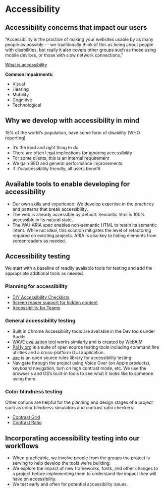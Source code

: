 # Accessibility

## Accessibility concerns that impact our users
“Accessibility is the practice of making your websites usable by as many people as possible — we traditionally think of this as being about people with disabilities, but really it also covers other groups such as those using mobile devices, or those with slow network connections.”

[What is accessibility](https://developer.mozilla.org/en-US/docs/Learn/Accessibility/What_is_accessibility)

**Common impairments:**
- Visual
- Hearing
- Mobility
- Cognitive
- Technological

## Why we develop with accessibility in mind
15% of the world's population, have some form of disability (WHO reporting)

- It’s the kind and right thing to do
- There are often legal implications for ignoring accessibility
- For some clients, this is an internal requirement
- We gain SEO and general performance improvements
- If it’s accessibility friendly, all users benefit

## Available tools to enable developing for accessibility

- Our own skills and experience: We develop expertise in the practices and patterns that break accessibility.
- The web is already accessible by default: Semantic html is 100% accessible in its natural state.
- The WAI-ARIA spec enables non-semantic HTML to retain its semantic intent. While not ideal, this solution mitigates the level of refactoring required on exisiting projects. ARIA is also key to hiding elements from screenreaders as needed.

## Accessibility testing
We start with a baseline of readily available tools for testing and add the appropriate addtional tools as needed.

### Planning for accessibility

- [DIY Accessibility Checklists](https://webaccess.berkeley.edu/evaluating/self-assessment/diy-accessibility-checklists)
- [Screen reader support for hidden content](http://stevefaulkner.github.io/HTML5accessibility/tests/hidden-2016.html)
- [Accessibility for Teams](https://accessibility.digital.gov/)

### General accessibility testing

- Built in Chrome Accessibility tools are available in the Dev tools under Audits.
- [WAVE evaluation tool](https://wave.webaim.org/) works similarly and is created by WebAIM
- [Pa11y.org](https://pa11y.org/) is a suite of open source testing tools including command line utilities and a cross-platform GUI application.
- [axe](https://www.deque.com/axe/) is an open source rules library for accessibility testing.
- Navigate through the project using Voice Over (on Apple products), keyboard navigation, turn on high contrast mode, etc. We use the browser's and OS’s built-in tools to see what it looks like to someone using them.

### Color blindness testing
Other options are helpful for the planning and design stages of a project such as color blindness simulators and contrast ratio checkers.

- [Contrast Grid](https://contrast-grid.eightshapes.com/)
- [Contrast Ratio](https://contrast-ratio.com/)

## Incorporating accessibility testing into our workflows
- When practicable, we involve people from the groups the project is serving to help develop the tools we're building.
- We explore the impact of new frameworks, fonts, and other changes to a project before implementing them to understand the impact they will have on accessibility.
- We test early and often for potential accessibility issues.
